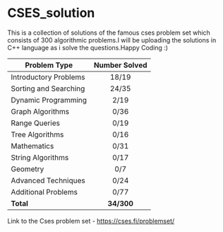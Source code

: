 # CSES_solution
This is a collection of solutions of the famous cses problem set which consists of 300 algorithmic problems.I will be uploading the solutions in C++ language as i solve the questions.Happy Coding :)

| Problem Type          | Number Solved |
|-----------------------|:-------------:|
| Introductory Problems |     18/19     |
| Sorting and Searching |     24/35     |
| Dynamic Programming   |     2/19      |
| Graph Algorithms      |     0/36      |
| Range Queries         |     0/19      |
| Tree Algorithms       |     0/16      |
| Mathematics           |     0/31      |
| String Algorithms     |     0/17      |
| Geometry              |      0/7      |
| Advanced Techniques   |     0/24      |
| Additional Problems   |     0/77      |
| **Total**             |  **34/300**   |

Link to the Cses problem set - https://cses.fi/problemset/
